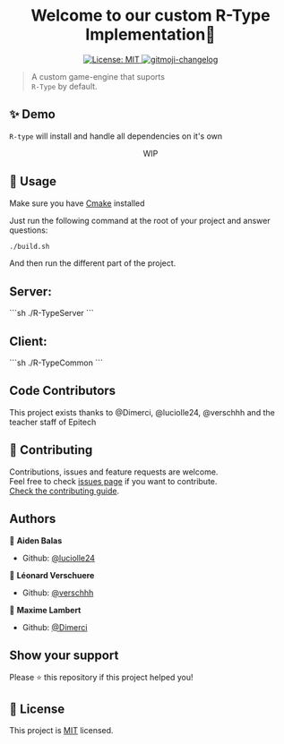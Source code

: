 <h1 align="center">Welcome to our custom R-Type Implementation👋</h1>
<p align="center">
  <a href="https://github.com/verschhh/R-Type/blob/main/LICENSE">
    <img alt="License: MIT" src="https://img.shields.io/badge/license-MIT-yellow.svg" target="_blank" />
  </a>
  <a href="https://github.com/luciolle24/gitmoji-changelog">
    <img src="https://img.shields.io/badge/changelog-gitmoji-brightgreen.svg" alt="gitmoji-changelog">
  </a>
</p>

> A custom game-engine that suports<br /> `R-Type` by default.

## ✨ Demo

`R-type` will install and handle all dependencies on it's own

<p align="center">
WIP
</p>

## 🚀 Usage

Make sure you have [Cmake](https://cmake.org/) installed

Just run the following command at the root of your project and answer questions:

```sh
./build.sh
```

And then run the different part of the project.


<h2>Server: </h2>
```sh
./R-TypeServer
```

<h2>Client: </h2>
```sh
./R-TypeCommon
```

## Code Contributors

This project exists thanks to @Dimerci, @luciolle24, @verschhh and the teacher staff of Epitech

## 🤝 Contributing
Contributions, issues and feature requests are welcome.<br />
Feel free to check [issues page](https://github.com/verschhh/R-Type/issues) if you want to contribute.<br />
[Check the contributing guide](./CONTRIBUTING.md).<br />

## Authors

👤 **Aiden Balas**
- Github: [@luciolle24](https://github.com/luciolle24)

👤 **Léonard Verschuere**
- Github: [@verschhh](https://github.com/verschhh)
  
👤 **Maxime Lambert**
- Github: [@Dimerci](https://github.com/dimerci)

## Show your support

Please ⭐️ this repository if this project helped you!


## 📝 License

This project is [MIT](https://github.com/verschhh/R-Type/blob/main/LICENSE) licensed.
